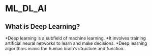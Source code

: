 # ML_DL_AI

## What is Deep Learning? 

*Deep learning is a subfield of machine learning.
*It involves training artificial neural networks to learn and make decisions. 
*Deep learning algorithms mimic the human brain’s structure and function.


